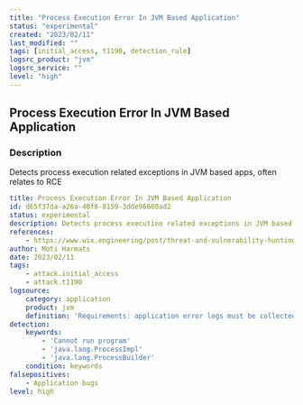 ```yaml
---
title: "Process Execution Error In JVM Based Application"
status: "experimental"
created: "2023/02/11"
last_modified: ""
tags: [initial_access, t1190, detection_rule]
logsrc_product: "jvm"
logsrc_service: ""
level: "high"
---
```


## Process Execution Error In JVM Based Application

### Description

Detects process execution related exceptions in JVM based apps, often relates to RCE

```yml
title: Process Execution Error In JVM Based Application
id: d65f37da-a26a-48f8-8159-3dde96680ad2
status: experimental
description: Detects process execution related exceptions in JVM based apps, often relates to RCE
references:
    - https://www.wix.engineering/post/threat-and-vulnerability-hunting-with-application-server-error-logs
author: Moti Harmats
date: 2023/02/11
tags:
    - attack.initial_access
    - attack.t1190
logsource:
    category: application
    product: jvm
    definition: 'Requirements: application error logs must be collected (with LOG_LEVEL=ERROR and above)'
detection:
    keywords:
        - 'Cannot run program'
        - 'java.lang.ProcessImpl'
        - 'java.lang.ProcessBuilder'
    condition: keywords
falsepositives:
    - Application bugs
level: high

```
